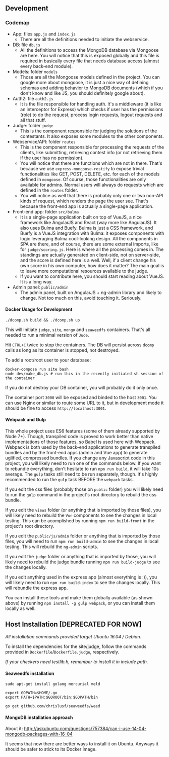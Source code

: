 ## Development

### Codemap

- App: files `app.js` and `index.js`
  - There are all the definitions needed to initiate the webservice.
- DB: file `db.js`
  - All the definitions to access the MongoDB database via Mongoose are here. You will notice that this is exposed globally and this file is required in basically every file that needs database access (almost every back-end module).
- Models: folder `models`
  - Those are all the Mongoose models defined in the project. You can google more about mongoose, it is just a nice way of defining schemas and adding behavior to MongoDB documents (which if you don't know and like JS, you should definitely google about).
- Auth2: file `auth2.js`
  - It is the file responsible for handling auth. It's a middleware (it is like an interceptor for Express) which checks if user has the permissions (role) to do the request, process login requests, logout requests and all that stuff.
- Judge: folder `judge`
  - This is the component responsible for judging the solutions of the contestants. It also exposes some modules to the other components.
- Webservice/API: folder `routes`
  - This is the component responsible for processing the requests of the clients, like submitting, retrieving contest info (or not retrieving them if the user has no permission).
  - You will notice that there are functions which are not in there. That's because we use `express-mongoose-restify` to expose trivial functionalities like GET, POST, DELETE, etc. for each of the models defined in `mongoose`. Of course, those functionalities are only available for admins. Normal users will always do requests which are defined in the `routes` folder.
  - You will notice as well that there is probably only one or two non-API kinds of request, which renders the page the user see. That's because the front-end app is actually a single-page application.
- Front-end app: folder `src/bulma`
  - It is a single-page application built on top of VueJS, a nice framework like AngularJS and React (way more like AngularJS). It also uses Bulma and Buefy. Bulma is just a CSS framework, and Buefy is a VueJS integration with Bulma: it exposes components with logic leveraging Bulma cool-looking design. All the components in SPA are there, and of course, there are some external imports, like for `judge/scoring.js`. Here is where all the processing comes in. The standings are actually generated on client-side, not on server-side, and the score is defined here is a well. Well, if a client change his own score in his own computer, how does it matter? The main goal is to leave more computational resources available to the judge.
  - If you want to contribute here, you should start reading about VueJS. It is a long way.
- Admin panel: `public/admin`
  - The admin panel, built on AngularJS + ng-admin library and likely to change. Not too much on this, avoid touching it. Seriously.

#### Docker Usage for Development

```
./dcomp.sh build && ./dcomp.sh up
```

This will initiate `judge`, `site`, `mongo` and `seaweedfs` containers. That's all needed
to run a minimal version of `Jude`.

Hit `CTRL+C` twice to stop the containers. The DB will persist across `dcomp` calls
as long as its container is stopped, not destroyed.

To add a root/root user to your database:

```
docker-compose run site bash
node dev/make_db.js # run this in the recently initiated sh session of the container
```

If you do not destroy your DB container, you will probably do it only once.

The container port `3000` will be exposed and binded to the host `3001`. 
You can use Nginx or similar to route some URL to it, but in development mode
it should be fine to access `http://localhost:3001`.

#### Webpack and Gulp

This whole project uses ES6 features (some of them already supported by Node 7+). Though,
transpiled code is proved to work better than native implementations of those features, so
Babel is used here with Webpack. Webpack is both used by the back-end applications to
generate transpiled bundles and by the front-end apps (admin and Vue app) to generate
uglified, compressed bundles. If you change any Javascript code in this project, you will
likely need to run one of the commands below. If you want to rebundle everything, don't
hesitate to run `npm run build`, it will take 10s average. The `gulp` tasks still need
to be run separately, though. It's highly recommended to run the `gulp` task BEFORE
the `webpack` tasks.

If you edit the css files (probably those on `public` folder) you will likely
need to run the `gulp` command in the project's root directory to rebuild the
css bundle.

If you edit the `views` folder (or anything that is imported by those files), you will
likely need to rebuild the `Vue` components to see the changes in local testing. 
This can be acomplished by running `npm run build-front` in the project's root directory.

If you edit the `public/js/admin` folder or anything that is imported by those files,
you will need to run `npm run build-admin` to see the changes in local testing.
This will rebuild the `ng-admin` scripts.

If you edit the `judge` folder or anything that is imported by those, you will likely
need to rebuild the judge bundle running `npm run build-judge` to see the changes
locally.

If you edit anything used in the express app (almost everything is :)), you will
likely need to run `npm run build-index` to see the changes locally. This will
rebundle the express app.

You can install these tools and make them globally available (as shown above)
by running `npm install -g gulp webpack`, or you can install them locally
as well.

## Host Installation [DEPRECATED FOR NOW]

_All installation commands provided target Ubuntu 16.04 / Debian._

To install the dependencies for the site/judge, follow the commands
provided in `Dockerfile`/`Dockerfile.judge`, respectively.

_If your checkers need testlib.h, remember to install it in include path._

#### Seaweedfs installation

```
sudo apt-get install golang mercurial meld

export GOPATH=$HOME/.go
export PATH=$PATH:$GOROOT/bin:$GOPATH/bin

go get github.com/chrislusf/seaweedfs/weed
```

#### MongoDB installation approach

About it: http://askubuntu.com/questions/757384/can-i-use-14-04-mongodb-packages-with-16-04

It seems that now there are better ways to install it on Ubuntu. Anyways it should be safer
to stick to its Docker image.
